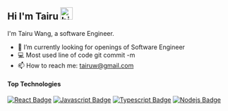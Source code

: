 ## Hi I'm Tairu <img src="https://user-images.githubusercontent.com/1303154/88677602-1635ba80-d120-11ea-84d8-d263ba5fc3c0.gif" width="28px" alt="hi">

I'm Tairu Wang, a software Engineer.

- 🔭 I’m currently looking for openings of Software Engineer
- 💻 Most used line of code git commit -m
- 📫 How to reach me: tairuw@gmail.com

#### Top Technologies

<!-- TODO: Make technologies links takes you to repositories -->

[![React Badge](https://img.shields.io/badge/-React-61DBFB?style=for-the-badge&labelColor=black&logo=react&logoColor=61DBFB)](#) [![Javascript Badge](https://img.shields.io/badge/-Javascript-F0DB4F?style=for-the-badge&labelColor=black&logo=javascript&logoColor=F0DB4F)](#) [![Typescript Badge](https://img.shields.io/badge/-Typescript-007acc?style=for-the-badge&labelColor=black&logo=typescript&logoColor=007acc)](#) [![Nodejs Badge](https://img.shields.io/badge/-Nodejs-3C873A?style=for-the-badge&labelColor=black&logo=node.js&logoColor=3C873A)](#) 

<!---
TairuW/TairuW is a ✨ special ✨ repository because its `README.md` (this file) appears on your GitHub profile.
You can click the Preview link to take a look at your changes.
--->
